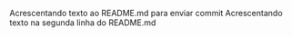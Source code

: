 Acrescentando texto ao README.md para enviar commit
Acrescentando texto na segunda linha do README.md
